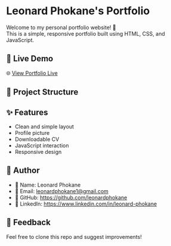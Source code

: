 # Leonard Phokane's Portfolio

Welcome to my personal portfolio website! 👋  
This is a simple, responsive portfolio built using HTML, CSS, and JavaScript.

## 🔗 Live Demo

🌐 [View Portfolio Live](https://reuben-sudo.github.io/portfolio_hackathon1/)


## 📁 Project Structure


## ✨ Features

- Clean and simple layout
- Profile picture
- Downloadable CV
- JavaScript interaction
- Responsive design

## 💼 Author

- 👤 Name: Leonard Phokane  
- 📧 Email: leonardphokane1@gmail.com  
- 🔗 GitHub: https://github.com/leonardphokane
- 🔗 LinkedIn: https://www.linkedin.com/in/leonard-phokane

## 🙌 Feedback

Feel free to clone this repo and suggest improvements!
